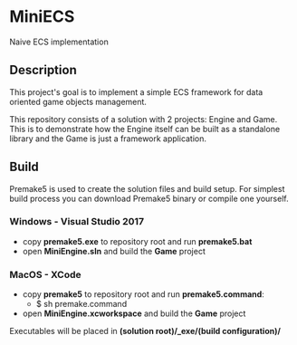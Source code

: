 # MiniECS
Naive ECS implementation

## Description
This project's goal is to implement a simple ECS framework for data oriented game objects management.

This repository consists of a solution with 2 projects: Engine and Game. This is to demonstrate how the Engine itself can be built as a standalone library and the Game is just a framework application.

## Build
Premake5 is used to create the solution files and build setup. For simplest build process you can download Premake5 binary or compile one yourself.

### Windows - Visual Studio 2017
- copy **premake5.exe** to repository root and run **premake5.bat**
- open **MiniEngine.sln** and build the **Game** project

### MacOS - XCode
- copy **premake5** to repository root and run **premake5.command**:
  - $ sh premake.command
- open **MiniEngine.xcworkspace** and build the **Game** project

Executables will be placed in **(solution root)/_exe/(build configuration)/**
